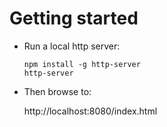 Getting started
===========

- Run a local http server:

  ```
  npm install -g http-server
  http-server
  ```  

- Then browse to:

  http://localhost:8080/index.html